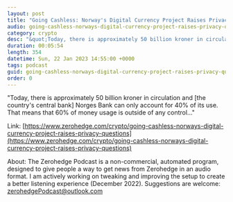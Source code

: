 ```yaml
---
layout: post
title: "Going Cashless: Norway's Digital Currency Project Raises Privacy Questions"
audio: going-cashless-norways-digital-currency-project-raises-privacy-questions-0
category: crypto
desc: "&quot;Today, there is approximately 50 billion kroner in circulation and [the country's central bank] Norges Bank can only account for 40% of its use. That means that 60% of money usage is outside of any control...&quot;"
duration: 00:05:54
length: 354
datetime: Sun, 22 Jan 2023 14:55:00 +0000
tags: podcast
guid: going-cashless-norways-digital-currency-project-raises-privacy-questions-0
order: 0
---
```

&quot;Today, there is approximately 50 billion kroner in circulation and [the country's central bank] Norges Bank can only account for 40% of its use. That means that 60% of money usage is outside of any control...&quot;

Link: [https://www.zerohedge.com/crypto/going-cashless-norways-digital-currency-project-raises-privacy-questions](https://www.zerohedge.com/crypto/going-cashless-norways-digital-currency-project-raises-privacy-questions)

About: The Zerohedge Podcast is a non-commercial, automated program, designed to give people a way to get news from Zerohedge in an audio format.  I am actively working on tweaking and improving the setup to create a better listening experience (December 2022).  Suggestions are welcome: [zerohedgePodcast@outlook.com](mailto:zerohedgePodcast@outlook.com)